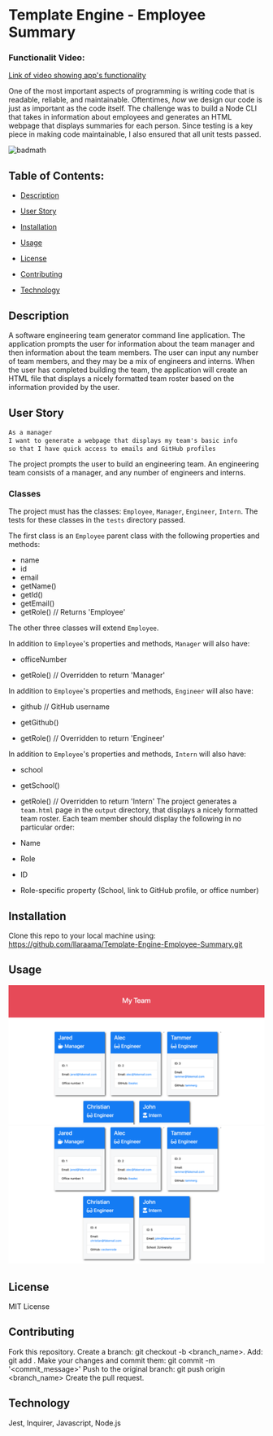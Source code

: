 # Template Engine - Employee Summary

### Functionalit Video:
[Link of video showing app's functionality](https://drive.google.com/file/d/10vN-L1tKkg1kKKFRdgSGBwJgZNBRQT0D/view)

One of the most important aspects of programming is writing code that is readable, reliable, and maintainable. Oftentimes, *how* we design our code is just as important as the code itself. The challenge was to build a Node CLI that takes in information about employees and generates an HTML webpage that displays summaries for each person. Since testing is a key piece in making code maintainable, I also ensured that all unit tests passed.

![badmath](https://img.shields.io/github/languages/top/llaraama/Template-Engine-Employee-Summary)

## Table of Contents:
  * [Description](#Description)
 
  * [User Story](#User-Story)
  
  * [Installation](#Installation)

  * [Usage](#Usage)

  * [License](#License)

  * [Contributing](#Contributing)

  * [Technology](#Technology)


## Description 
A software engineering team generator command line application. The application prompts the user for information about the team manager and then information about the team members. The user can input any number of team members, and they may be a mix of engineers and interns. When the user has completed building the team, the application will create an HTML file that displays a nicely formatted team roster based on the information provided by the user. 

## User Story 
```
As a manager
I want to generate a webpage that displays my team's basic info
so that I have quick access to emails and GitHub profiles
```
The project prompts the user to build an engineering team. An engineering
team consists of a manager, and any number of engineers and interns.

### Classes
The project must has the classes: `Employee`, `Manager`, `Engineer`,
`Intern`. The tests for these classes in the `tests` directory passed.

The first class is an `Employee` parent class with the following properties and
methods:

  * name
  * id
  * email
  * getName()
  * getId()
  * getEmail()
  * getRole() // Returns 'Employee'

The other three classes will extend `Employee`. 

In addition to `Employee`'s properties and methods, `Manager` will also have:

  * officeNumber

  * getRole() // Overridden to return 'Manager'

In addition to `Employee`'s properties and methods, `Engineer` will also have:

  * github  // GitHub username

  * getGithub()

  * getRole() // Overridden to return 'Engineer'

In addition to `Employee`'s properties and methods, `Intern` will also have:

  * school 

  * getSchool()

  * getRole() // Overridden to return 'Intern'
The project generates a `team.html` page in the `output` directory, that displays a nicely formatted team roster. Each team member should display the following in no particular order:

  * Name

  * Role

  * ID

  * Role-specific property (School, link to GitHub profile, or office number)


## Installation 
Clone this repo to your local machine using: https://github.com/llaraama/Template-Engine-Employee-Summary.git


## Usage
![Employee Summary 1](./Assets/10-OOP-homework-demo-1.png)
![Employee Summary 2](./Assets/10-OOP-homework-demo-2.png)


## License
MIT License 

## Contributing
Fork this repository. Create a branch: git checkout -b <branch_name>. Add: git add . Make your changes and commit them: git commit -m '<commit_message>' Push to the original branch: git push origin <branch_name> Create the pull request.

## Technology 
Jest, Inquirer, Javascript, Node.js 
